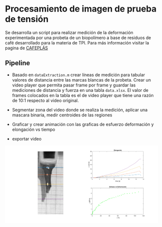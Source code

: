 # Procesamiento de imagen de prueba de tensión 
Se desarrolla un script para realizar medición de la deformación experimentada por una probeta de un biopolímero a base de residuos de café desarrollado para la materia de TPI. Para más información visitar la pagina de [CAFEPLÁS](https://tpifibog.wixsite.com/cafeplas)

## Pipeline

* Basado en ```dataExtraction.m``` crear líneas de medición para tabular valores de distancia entre las marcas blancas de la probeta. Crear un video player que permita pasar frame por frame y guardar las mediciones de distancia y fuerza en una tabla ```data.xlsx```. El valor de frames colocados en la tabla es el de video player que tiene una razón de 10:1 respecto al video original.
  
*  Segmentar zona del video donde se realiza la medición, aplicar una mascara binaria, medir centroides de las regiones 
*  Graficar y crear animación con las graficas de esfuerzo deformación y elongación vs tiempo
*  exportar video 

![tensile strength](tensile_strength_snapshot.png)

